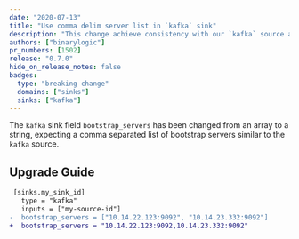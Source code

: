 ```yaml
---
date: "2020-07-13"
title: "Use comma delim server list in `kafka` sink"
description: "This change achieve consistency with our `kafka` source and other Kafka clients"
authors: ["binarylogic"]
pr_numbers: [1502]
release: "0.7.0"
hide_on_release_notes: false
badges:
  type: "breaking change"
  domains: ["sinks"]
  sinks: ["kafka"]
---
```


The `kafka` sink field `bootstrap_servers` has been changed from an array to a
string, expecting a comma separated list of bootstrap servers similar to the
`kafka` source.

## Upgrade Guide

```diff title="angle.toml"
 [sinks.my_sink_id]
   type = "kafka"
   inputs = ["my-source-id"]
-  bootstrap_servers = ["10.14.22.123:9092", "10.14.23.332:9092"]
+  bootstrap_servers = "10.14.22.123:9092,10.14.23.332:9092"
```
